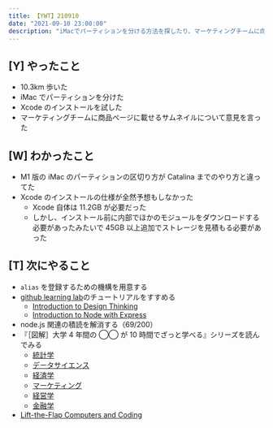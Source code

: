```yaml
---
title: 【YWT】210910
date: "2021-09-10 23:00:00"
description: "iMacでパーティションを分ける方法を探したり、マーケティングチームに向けて意見を言ったりした"
---
```


## [Y] やったこと

- 10.3km 歩いた
- iMac でパーティションを分けた
- Xcode のインストールを試した
- マーケティングチームに商品ページに載せるサムネイルについて意見を言った

## [W] わかったこと

- M1 版の iMac のパーティションの区切り方が Catalina までのやり方と違ってた
- Xcode のインストールの仕様が全然予想もしなかった
  - Xcode 自体は 11.2GB が必要だった
  - しかし、インストール前に内部でほかのモジュールをダウンロードする必要があったみたいで 45GB 以上追加でストレージを見積もる必要があった

## [T] 次にやること

- `alias` を登録するための機構を用意する
- [github learning lab](https://lab.github.com/githubtraining)のチュートリアルをすすめる
  - [Introduction to Design Thinking](https://lab.github.com/githubtraining/introduction-to-design-thinking)
  - [Introduction to Node with Express](https://lab.github.com/everydeveloper/introduction-to-node-with-express)
- node.js 関連の積読を解消する（69/200）
- 『［図解］大学 4 年間の ◯◯ が 10 時間でざっと学べる』シリーズを読んでみる
  - [統計学](https://www.amazon.co.jp/dp/B07PXB4NN9)
  - [データサイエンス](https://www.amazon.co.jp/dp/B07XNW3TQM)
  - [経済学](https://www.amazon.co.jp/dp/B01KNLFHH6)
  - [マーケティング](https://www.amazon.co.jp/dp/B07BNC2SV3)
  - [経営学](https://www.amazon.co.jp/dp/B071SKDF3L)
  - [金融学](https://www.amazon.co.jp/dp/B07BB6Z7FW)
- [Lift-the-Flap Computers and Coding](https://www.amazon.co.jp/dp/1409591514)

<!-- https://twitter.com/camomile_cafe/status/1436334445649219592?s=20 -->
